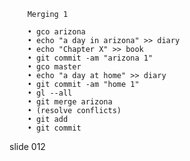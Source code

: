         Merging 1

        • gco arizona
        • echo "a day in arizona" >> diary
        • echo "Chapter X" >> book
        • git commit -am "arizona 1"
        • gco master
        • echo "a day at home" >> diary
        • git commit -am "home 1"
        • gl --all
        • git merge arizona
        • (resolve conflicts)
        • git add
        • git commit

















































































slide 012
